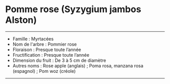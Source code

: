 # Pomme rose (Syzygium jambos Alston)

--- 

- Famille : Myrtacées
- Nom de l'arbre : Pommier rose
- Floraison : Presque toute l’année
- Fructification : Presque toute l’année
- Dimension du fruit : De 3 à 5 cm de diamètre
- Autres noms : Rose apple (anglais) ; Poma rosa, manzana rosa (espagnol) ; Pom woz (créole)

---
